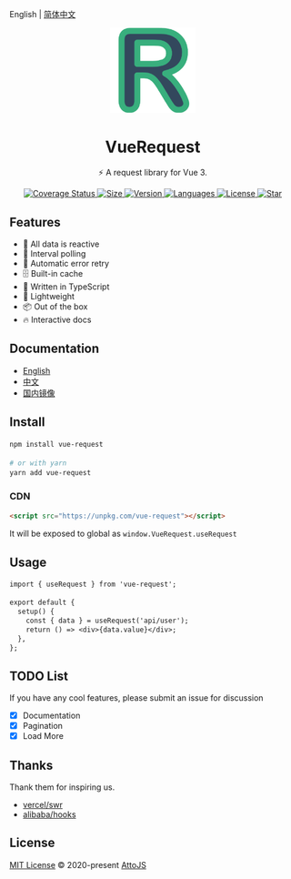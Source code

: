 English | [简体中文](README-zh_CN.md)

<p align="center">
  <img
    width="150"
    src="https://raw.githubusercontent.com/AttoJS/art/master/vue-request-logo.png"
    alt="VueRequest logo"
  />
</p>
<h1 align="center">VueRequest</h1>
<div align="center">
  <p align="center">⚡️ A request library for Vue 3.</p>
  <a href="https://codecov.io/github/attojs/vue-request?branch=master">
    <img
      src="https://img.shields.io/codecov/c/github/attojs/vue-request?token=NW2XVQWGPP"
      alt="Coverage Status"
    />
  </a>
  <a href="https://www.npmjs.com/package/vue-request">
    <img src="https://img.shields.io/bundlephobia/minzip/vue-request" alt="Size" />
  </a>
  <a href="https://www.npmjs.com/package/vue-request">
    <img src="https://img.shields.io/npm/v/vue-request" alt="Version" />
  </a>
  <a href="https://www.npmjs.com/package/vue-request">
    <img src="https://img.shields.io/github/languages/top/attojs/vue-request" alt="Languages" />
  </a>
  <a href="https://www.npmjs.com/package/vue-request">
    <img src="https://img.shields.io/npm/l/vue-request" alt="License" />
  </a>
  <a href="https://github.com/AttoJS/vue-request/stargazers">
    <img src="https://img.shields.io/github/stars/attojs/vue-request" alt="Star" />
  </a>
</div>

## Features

- 🚀 All data is reactive
- 🔄 Interval polling
- 🤖 Automatic error retry
- 🗄 Built-in cache
- 📠 Written in TypeScript
- 🍃 Lightweight
- 📦 Out of the box
- 🔥 Interactive docs

## Documentation

- [English](https://www.attojs.org/)
- [中文](https://www.attojs.org/zh/)
- [国内镜像](https://www.attojs.com/zh/)

## Install

```bash
npm install vue-request

# or with yarn
yarn add vue-request
```

### CDN

```html
<script src="https://unpkg.com/vue-request"></script>
```

It will be exposed to global as `window.VueRequest.useRequest`

## Usage

```tsx
import { useRequest } from 'vue-request';

export default {
  setup() {
    const { data } = useRequest('api/user');
    return () => <div>{data.value}</div>;
  },
};
```

## TODO List

If you have any cool features, please submit an issue for discussion

- [x] Documentation
- [x] Pagination
- [x] Load More

## Thanks

Thank them for inspiring us.

- [vercel/swr](https://github.com/vercel/swr)
- [alibaba/hooks](https://ahooks.js.org/hooks/async#userequest)

## License

[MIT License](https://github.com/AttoJS/vue-request/blob/master/LICENSE) © 2020-present [AttoJS](https://github.com/AttoJS)
